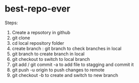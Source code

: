 # best-repo-ever

Steps:
1. Create a repsotory in github
2. git clone <url of repository>
3. cd local repository folder
4. create branch : git branch to check branches in local 
5. git branch <branch name> to create branch in local
6. git checkout <branch name> to switch to local branch
7. git add <file name>/ git commit -a to add file to stagging and commit it 
8. git push -u origin <feature-branch-name> to push changes to remote 
9. git checkout -b <branch-name> to create and switch to new branch  
